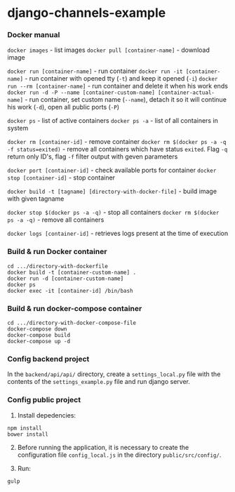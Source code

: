 # django-channels-example


### Docker manual
`docker images` - list images
`docker pull [container-name]` - download image

`docker run [container-name]` - run container
`docker run -it [container-name]` - run container with opened tty (`-t`) and keep it opened (`-i`)
`docker run --rm [container-name]` - run container and delete it when his work ends
`docker run -d -P --name [container-custom-name] [container-actual-name]` - run container, set custom name (`--name`), detach it so it will continue his work (`-d`), open all public ports (`-P`)

`docker ps` - list of active containers
`docker ps -a` - list of all containers in system

`docker rm [container-id]` - remove container
`docker rm $(docker ps -a -q -f status=exited)` - remove all containers which have status `exited`. Flag `-q` return only ID's, flag `-f` filter output with geven parameters

`docker port [container-id]` - check available ports for container
`docker stop [container-id]` - stop container

`docker build -t [tagname] [directory-with-docker-file]` - build image with given tagname

`docker stop $(docker ps -a -q)` - stop all containers
`docker rm $(docker ps -a -q)` - remove all containers

`docker logs [container-id]` - retrieves logs present at the time of execution


### Build & run Docker container
```
cd .../directory-with-dockerfile
docker build -t [container-custom-name] .
docker run -d [container-custom-name]
docker ps
docker exec -it [container-id] /bin/bash
```


### Build & run docker-compose container
```
cd .../directory-with-docker-compose-file
docker-compose down
docker-compose build
docker-compose up -d
```


### Config backend project
In the `backend/api/api/` directory, create a `settings_local.py` file with the contents of the `settings_example.py` file and run django server.


### Config public project
1. Install depedencies:
```
npm install
bower install
```

2. Before running the application, it is necessary to create the configuration file `config_local.js` in the directory `public/src/config/`.

3. Run:
```
gulp
```
